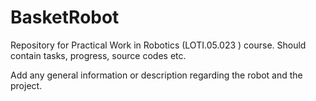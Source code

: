 # BasketRobot
Repository for Practical Work in Robotics (LOTI.05.023 ) course. Should contain tasks, progress, source codes etc.

Add any general information or description regarding the robot and the project.

